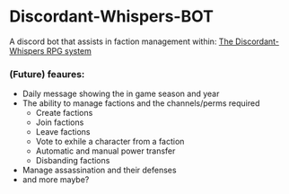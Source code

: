 # Discordant-Whispers-BOT
A discord bot that assists in faction management within:
[The Discordant-Whispers RPG system](https://docs.google.com/document/d/1H69YxYQjaPGfM9tDwDZdKlo8KpWajfYKzUkJXo-gtbY/edit?usp=sharing)

### (Future) feaures:
- Daily message showing the in game season and year
- The ability to manage factions and the channels/perms required
  - Create factions
   - Join factions
  - Leave factions
  - Vote to exhile a character from a faction
  - Automatic and manual power transfer
  - Disbanding factions
- Manage assassination and their defenses
- and more maybe?
